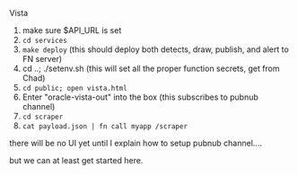 Vista

1.  make sure $API_URL is set
1. `cd services`
1. `make deploy` (this should deploy both detects, draw, publish, and alert to FN server)
1. cd ..; ./setenv.sh (this will set all the proper function secrets, get from
   Chad)
1. `cd public; open vista.html`
1. Enter "oracle-vista-out" into the box (this subscribes to pubnub channel)
1. `cd scraper`
1. `cat payload.json | fn call myapp /scraper`

there will be no UI yet until I explain how to setup pubnub channel....

but we can at least get started here.
